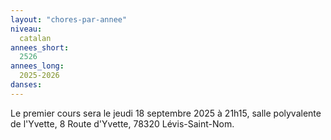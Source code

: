 ```yaml
---
layout: "chores-par-annee"
niveau:
  catalan
annees_short:
  2526
annees_long:
  2025-2026
danses:
---
```


Le premier cours sera le jeudi 18 septembre 2025 à 21h15, salle
polyvalente de l'Yvette, 8 Route d'Yvette, 78320 Lévis-Saint-Nom.
